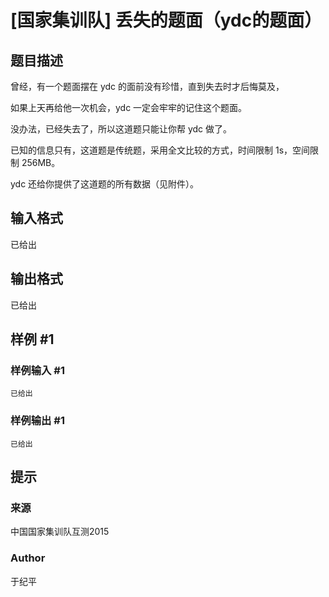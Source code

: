 # [国家集训队] 丢失的题面（ydc的题面）

## 题目描述

曾经，有一个题面摆在 ydc 的面前没有珍惜，直到失去时才后悔莫及，

如果上天再给他一次机会，ydc 一定会牢牢的记住这个题面。

没办法，已经失去了，所以这道题只能让你帮 ydc 做了。

已知的信息只有，这道题是传统题，采用全文比较的方式，时间限制 
1s，空间限制 256MB。

ydc 还给你提供了这道题的所有数据（见附件）。


## 输入格式

已给出

## 输出格式

已给出

## 样例 #1

### 样例输入 #1
```
已给出
```

### 样例输出 #1

```
已给出
```

## 提示

### 来源

中国国家集训队互测2015 

### Author

于纪平
